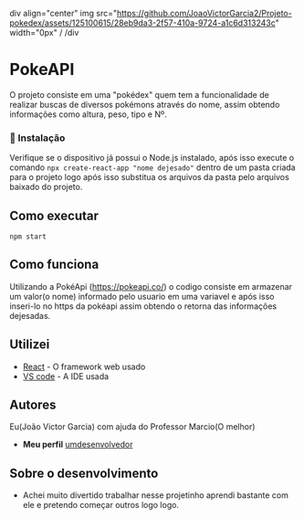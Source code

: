 div align="center"
img src="https://github.com/JoaoVictorGarcia2/Projeto-pokedex/assets/125100615/28eb9da3-2f57-410a-9724-a1c6d313243c" width="0px" /
/div
# PokeAPI

O projeto consiste em uma "pokédex" quem tem a funcionalidade de realizar buscas de diversos pokémons através do nome, assim obtendo informações como altura, peso, tipo e Nº.


### 🔧 Instalação

Verifique se o dispositivo já possui o Node.js instalado, após isso execute o comando
`npx create-react-app "nome dejesado"` dentro de um pasta criada para o projeto logo após isso
substitua os arquivos da pasta pelo arquivos baixado do projeto.

## Como executar

`npm start`

## Como funciona

Utilizando a PokéApi (https://pokeapi.co/) o codigo consiste em armazenar um valor(o nome) informado pelo usuario
em uma variavel e após isso inseri-lo no https da pokéapi assim obtendo o retorna das informações dejesadas.

## Utilizei

* [React](https://react.dev/) - O framework web usado
* [VS code](https://code.visualstudio.com/) - A IDE usada


## Autores

Eu(João Victor Garcia) com ajuda do Professor Marcio(O melhor)

* **Meu perfil** [umdesenvolvedor](https://github.com/JoaoVictorGarcia2)


## Sobre o desenvolvimento

* Achei muito divertido trabalhar nesse projetinho aprendi bastante com ele e pretendo começar outros logo logo.
